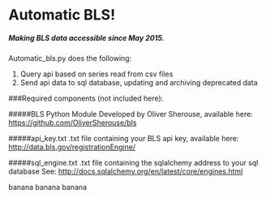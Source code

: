 # Automatic BLS!
##### Making BLS data accessible since May 2015.

Automatic_bls.py does the following:

1. Query api based on series read from csv files
2. Send api data to sql database, updating and archiving deprecated data

###Required components (not included here):

#####BLS Python Module
Developed by Oliver Sherouse, available here:
https://github.com/OliverSherouse/bls

#####api_key.txt
.txt file containing your BLS api key, available here:
http://data.bls.gov/registrationEngine/

#####sql_engine.txt
.txt file containing the sqlalchemy address to your sql database
See: http://docs.sqlalchemy.org/en/latest/core/engines.html

banana banana banana